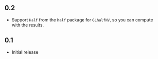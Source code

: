 0.2
---
* Support `Half` from the `half` package for `GLhalfNV`, so you can compute with the results.

0.1
---
* Initial release
